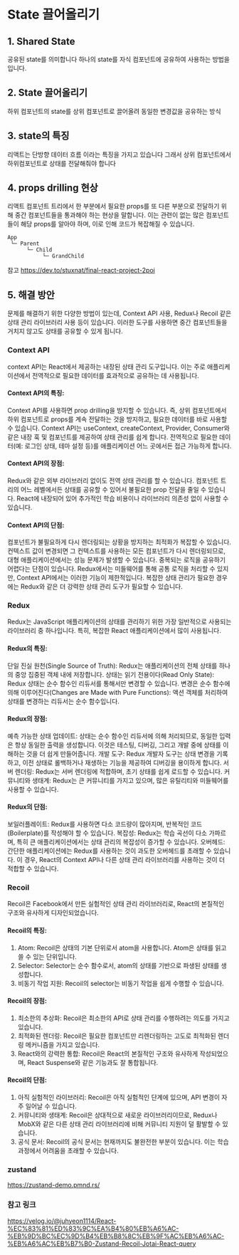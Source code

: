 # State 끌어올리기 

## 1. Shared State
공유된 state를 의미합니다  하나의 state를 자식 컴포넌트에 공유하여 사용하는 방법을 입니다. 

## 2. State 끌어올리기 
하위 컴포넌트의 state를 상위 컴포넌트로 끌어올려 동일한 변경값을 공유하는 방식

## 3. state의 특징 
리액트는 단방향 데이터 흐름 이라는 특징을 가지고 있습니다 
그래서 상위 컴포넌트에서 하위컴포넌트로 상태를 전달해줘야 합니다 

## 4. props drilling 현상
리액트 컴포넌트 트리에서 한 부분에서 필요한 props를 또 다른 부분으로 전달하기 위해 중간 컴포넌트들을 통과해야 하는 현상을 말합니다. 이는 관련이 없는 많은 컴포넌트들이 해당 props를 알아야 하며, 이로 인해 코드가 복잡해질 수 있습니다.

```
App
 └─ Parent
      └─ Child
           └─ GrandChild
```

참고 
https://dev.to/stuxnat/final-react-project-2poi


## 5. 해결 방안 
문제를 해결하기 위한 다양한 방법이 있는데, Context API 사용, Redux나 Recoil 같은 상태 관리 라이브러리 사용 등이 있습니다. 이러한 도구를 사용하면 중간 컴포넌트들을 거치지 않고도 상태를 공유할 수 있게 됩니다.

### Context API

context API는 React에서 제공하는 내장된 상태 관리 도구입니다. 이는 주로 애플리케이션에서 전역적으로 필요한 데이터를 효과적으로 공유하는 데 사용됩니다.

#### Context API의 특징:

Context API를 사용하면 prop drilling을 방지할 수 있습니다. 즉, 상위 컴포넌트에서 하위 컴포넌트로 props를 계속 전달하는 것을 방지하고, 필요한 데이터를 바로 사용할 수 있습니다.
Context API는 useContext, createContext, Provider, Consumer와 같은 내장 훅 및 컴포넌트를 제공하여 상태 관리를 쉽게 합니다.
전역적으로 필요한 데이터(예: 로그인 상태, 테마 설정 등)를 애플리케이션 어느 곳에서든 접근 가능하게 합니다.
#### Context API의 장점:

Redux와 같은 외부 라이브러리 없이도 전역 상태 관리를 할 수 있습니다.
컴포넌트 트리의 어느 레벨에서든 상태를 공유할 수 있어서 불필요한 prop 전달을 줄일 수 있습니다.
React에 내장되어 있어 추가적인 학습 비용이나 라이브러리 의존성 없이 사용할 수 있습니다.  

#### Context API의 단점:  
컴포넌트가 불필요하게 다시 렌더링되는 상황을 방지하는 최적화가 복잡할 수 있습니다. 컨텍스트 값이 변경되면 그 컨텍스트를 사용하는 모든 컴포넌트가 다시 렌더링되므로, 대형 애플리케이션에서는 성능 문제가 발생할 수 있습니다.
중복되는 로직을 공유하기 어렵다는 단점이 있습니다. Redux에서는 미들웨어를 통해 공통 로직을 처리할 수 있지만, Context API에서는 이러한 기능이 제한적입니다.
복잡한 상태 관리가 필요한 경우에는 Redux와 같은 더 강력한 상태 관리 도구가 필요할 수 있습니다.

### Redux

Redux는 JavaScript 애플리케이션의 상태를 관리하기 위한 가장 일반적으로 사용되는 라이브러리 중 하나입니다. 특히, 복잡한 React 애플리케이션에서 많이 사용됩니다.

#### Redux의 특징:
단일 진실 원천(Single Source of Truth): Redux는 애플리케이션의 전체 상태를 하나의 중앙 집중된 객체 내에 저장합니다.
상태는 읽기 전용이다(Read Only State): Redux 상태는 순수 함수인 리듀서를 통해서만 변경할 수 있습니다.
변경은 순수 함수에 의해 이루어진다(Changes are Made with Pure Functions): 액션 객체를 처리하여 상태를 변경하는 리듀서는 순수 함수입니다.
#### Redux의 장점:
예측 가능한 상태 업데이트: 상태는 순수 함수인 리듀서에 의해 처리되므로, 동일한 입력은 항상 동일한 출력을 생성합니다. 이것은 테스팅, 디버깅, 그리고 개발 중에 상태를 이해하는 것을 더 쉽게 만들어줍니다.
개발 도구: Redux 개발자 도구는 상태 변경을 기록하고, 이전 상태로 롤백하거나 재생하는 기능을 제공하여 디버깅을 용이하게 합니다.
서버 렌더링: Redux는 서버 렌더링에 적합하며, 초기 상태를 쉽게 로드할 수 있습니다.
커뮤니티와 생태계: Redux는 큰 커뮤니티를 가지고 있으며, 많은 유틸리티와 미들웨어를 사용할 수 있습니다.
#### Redux의 단점:
보일러플레이트: Redux를 사용하면 다소 코드량이 많아지며, 반복적인 코드(Boilerplate)를 작성해야 할 수 있습니다.
복잡성: Redux는 학습 곡선이 다소 가파르며, 특히 큰 애플리케이션에서는 상태 관리의 복잡성이 증가할 수 있습니다.
오버헤드: 간단한 애플리케이션에는 Redux를 사용하는 것이 과도한 오버헤드를 초래할 수 있습니다. 이 경우, React의 Context API나 다른 상태 관리 라이브러리를 사용하는 것이 더 적합할 수 있습니다.

### Recoil
Recoil은 Facebook에서 만든 실험적인 상태 관리 라이브러리로, React의 본질적인 구조와 유사하게 디자인되었습니다.

#### Recoil의 특징:
1. Atom: Recoil은 상태의 기본 단위로서 atom을 사용합니다. Atom은 상태를 읽고 쓸 수 있는 단위입니다.
2. Selector: Selector는 순수 함수로서, atom의 상태를 기반으로 파생된 상태를 생성합니다.
3. 비동기 작업 지원: Recoil의 selector는 비동기 작업을 쉽게 수행할 수 있습니다.

#### Recoil의 장점:
1. 최소한의 추상화: Recoil은 최소한의 API로 상태 관리를 수행하려는 의도를 가지고 있습니다.
2. 최적화된 렌더링: Recoil은 필요한 컴포넌트만 리렌더링하는 고도로 최적화된 렌더링 메커니즘을 가지고 있습니다.
3. React와의 강력한 통합: Recoil은 React의 본질적인 구조와 유사하게 작성되었으며, React Suspense와 같은 기능과도 잘 통합됩니다.

#### Recoil의 단점:
1. 아직 실험적인 라이브러리: Recoil은 아직 실험적인 단계에 있으며, API 변경이 자주 일어날 수 있습니다.
2. 커뮤니티와 생태계: Recoil은 상대적으로 새로운 라이브러리이므로, Redux나 MobX와 같은 다른 상태 관리 라이브러리에 비해 커뮤니티 지원이 덜 활발할 수 있습니다.
3. 공식 문서: Recoil의 공식 문서는 현재까지도 불완전한 부분이 있습니다. 이는 학습 과정에서 어려움을 초래할 수 있습니다.


### zustand  
https://zustand-demo.pmnd.rs/

### 참고 링크 
https://velog.io/@juhyeon1114/React-%EC%83%81%ED%83%9C%EA%B4%80%EB%A6%AC-%EB%9D%BC%EC%9D%B4%EB%B8%8C%EB%9F%AC%EB%A6%AC-%EB%A6%AC%EB%B7%B0-Zustand-Recoil-Jotai-React-query





